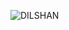 ![DILSHAN](https://cardivo.vercel.app/api?name=HI%20!%20I%20AM%20,%20Ravindu%20Dilshan%20%20👋&image=https://github.com/ravindudil5han.png&backgroundColor=%23ecf0f1&pattern=floatingCogs&colorPattern=%23eaeaea)
